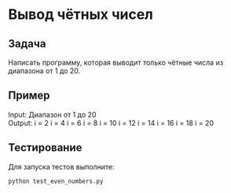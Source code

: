 # Вывод чётных чисел

## Задача

Написать программу, которая выводит только чётные числа из диапазона от 1 до 20.

## Пример

Input: Диапазон от 1 до 20  
Output:
i = 2
i = 4
i = 6
i = 8
i = 10
i = 12
i = 14
i = 16
i = 18
i = 20

## Тестирование

Для запуска тестов выполните:

```bash
python test_even_numbers.py
```
